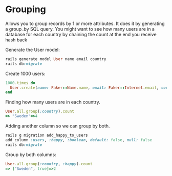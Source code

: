 # Grouping
Allows you to group records by 1 or more attributes. It does it by generating a group_by SQL query. You might want to see how many users are in a database for each country by chaining the count at the end you receive hash back

Generate the User model:
```ruby
rails generate model User name email country
rails db:migrate
```

Create 1000 users:
```ruby
1000.times do
  User.create(name: Faker::Name.name, email: Faker::Internet.email, country: Faker::Address.country)
end
```

Finding how many users are in each country.
```ruby
User.all.group(:country).count
=> "Sweden"=>4
```

Adding another column so we can group by both.
```ruby
rails g migration add_happy_to_users
add_column :users, :happy, :boolean, default: false, null: false
rails db:migrate
```

Group by both columns:
```ruby
User.all.group(:country, :happy).count
=> ["Sweden", true]=>2
```
